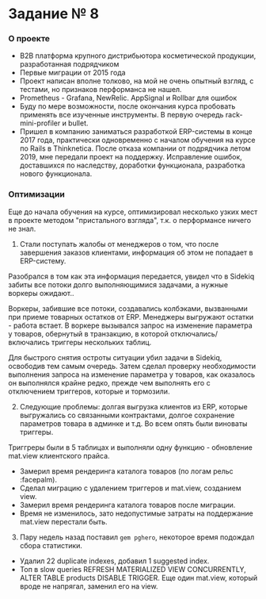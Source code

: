 # Задание № 8

### О проекте
* B2B платформа крупного дистрибьютора косметической продукции, разработанная подрядчиком
* Первые миграции от 2015 года
* Проект написан вполне толково, на мой не очень опытный взгляд, с тестами, но признаков перформанса не нашел.
* Prometheus - Grafana, NewRelic. AppSignal и Rollbar для ошибок
* Буду по мере возможности, после окончания курса пробовать применять все изученные инструменты. В первую очередь rack-mini-profiler и bullet.
* Пришел в компанию заниматься разработкой ERP-системы в конце 2017 года, практически одновременно с началом обучения на курсе по Rails в Thinknetica. 
После отказа компании от подрядчика летом 2019, мне передали проект на поддержку. Исправление ошибок, доставшихся по наследству, доработки функционала, разработка нового функционала.

### Оптимизации
Еще до начала обучения на курсе, оптимизировал несколько узких мест в проекте методом "пристального взгляда", т.к. о перформансе ничего не знал.

1. Стали поступать жалобы от менеджеров о том, что после завершения заказов клиентами, информация об этом не попадает в ERP-систему.

Разобрался в том как эта информация передается, увидел что в Sidekiq забиты все потоки долго выполняющимися задачами, а нужные воркеры ожидают..

Воркеры, забившие все потоки, создавались колбэками, вызванными при приеме товарных остатков от ERP. Менеджеры выгружают остатки - работа встает.
В воркере вызывался запрос на изменение параметра у товаров, обернутый в транзакцию, в которой отключались/включались триггеры нескольких таблиц.

Для быстрого снятия остроты ситуации убил задачи в Sidekiq, освободив тем самым очередь.
Затем сделал проверку необходимости выполнения запроса на изменение параметра у товаров, как оказалось он выполнялся крайне редко, прежде чем выполнять его с отключением триггеров, которые и тормозили.

2. Следующие проблемы: долгая выгрузка клиентов из ERP, которые выгружались со связанными контрактами, долгое сохранение параметров товара в админке и т.д.
Во всем опять были виноваты триггеры.

Триггреры были в 5 таблицах и выполняли одну функцию - обновление mat.view клиентского прайса.

- Замерил время рендеринга каталога товаров (по логам рельс :facepalm).
- Сделал миграцию с удалением триггеров и mat.view, созданием view.
- Замерил время рендеринга каталога товаров после миграции.
- Время не изменилось, зато недопустимые затраты на поддержание mat.view перестали быть.

3. Пару недель назад поставил `gem pghero`, некоторое время подождал сбора статистики.

- Удалил 22 duplicate indexes, добавил 1 suggested index.
- Топ в slow queries REFRESH MATERIALIZED VIEW CONCURRENTLY, ALTER TABLE products DISABLE TRIGGER.
Еще один mat.view, который вроде не напрягал, заменил его на view.
